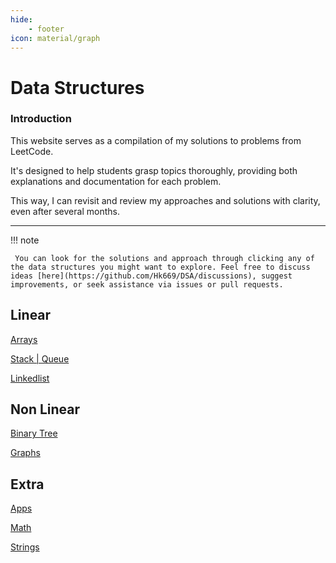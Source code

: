 ```yaml
---
hide:
    - footer
icon: material/graph
---
```


# Data Structures

### Introduction
This website serves as a compilation of my solutions to problems from LeetCode. 

It's designed to help students grasp topics thoroughly, providing both explanations and documentation for each problem. 

This way, I can revisit and review my approaches and solutions with clarity, even after several months.

---

!!! note
    
     You can look for the solutions and approach through clicking any of the data structures you might want to explore. Feel free to discuss ideas [here](https://github.com/Hk669/DSA/discussions), suggest improvements, or seek assistance via issues or pull requests.

## Linear 

[Arrays](/arrays)

[Stack | Queue](/stack)

[Linkedlist](/linkedlist)

## Non Linear

[Binary Tree](/trees)

[Graphs](/graph)

## Extra

[Apps](/apps)

[Math](/math)

[Strings](/string)
